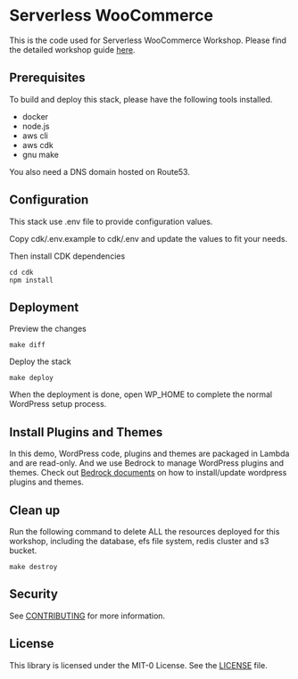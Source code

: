 # Serverless WooCommerce

This is the code used for Serverless WooCommerce Workshop. Please find the detailed workshop guide [here](https://studio.us-east-1.prod.workshops.aws/preview/4dcb57f0-9831-452f-bd59-d03eb98ea063/builds/4fe8eac7-3992-4b6b-ac6c-4876e5ab9f91). 


## Prerequisites

To build and deploy this stack, please have the following tools installed. 

- docker
- node.js
- aws cli
- aws cdk
- gnu make

You also need a DNS domain hosted on Route53. 

## Configuration

This stack use .env file to provide configuration values. 

Copy cdk/.env.example to cdk/.env and update the values to fit your needs. 

Then install CDK dependencies

```shell
cd cdk
npm install 
```

## Deployment

Preview the changes

```shell
make diff
```

Deploy the stack

```shell
make deploy
````

When the deployment is done, open WP_HOME to complete the normal WordPress setup process.

## Install Plugins and Themes

In this demo, WordPress code, plugins and themes are packaged in Lambda and are read-only. And we use Bedrock to manage WordPress plugins and themes. 
Check out [Bedrock documents](https://roots.io/bedrock/) on how to install/update wordpress plugins and themes. 

## Clean up

Run the following command to delete ALL the resources deployed for this workshop, including the database, efs file system, redis cluster and s3 bucket. 

```shell
make destroy
```

## Security

See [CONTRIBUTING](CONTRIBUTING.md) for more information.

## License

This library is licensed under the MIT-0 License. See the [LICENSE](LICENSE) file.